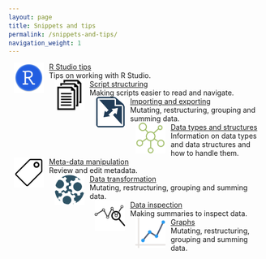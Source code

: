 ```yaml
---
layout: page
title: Snippets and tips
permalink: /snippets-and-tips/
navigation_weight: 1
---
```

<div id="left_page">
  <div class="boxed_page">
    <img src="/_pages/snippets-and-tips/r-studio-tips.png" alt="Image text" style="margin: 0px 10px" width="60" height="60" align="left"/>
    <a href="/r-studio-tips/">R Studio tips</a><br>
    Tips on working with R Studio.
    <br>
  </div>
</div>

<div id="right_page">
  <div class="boxed_page">
    <img src="/_pages/snippets-and-tips/script-structuring.png" alt="Image text" style="margin: 0px 10px" width="60" height="60" align="left"/>
    <a href="/script-structuring/">Script structuring</a><br>
    Making scripts easier to read and navigate.
    <br>
  </div>
</div>

<div class="boxed_page">
  <img src="/_pages/snippets-and-tips/importing-exporting.png" alt="Image text" style="margin: 0px 10px" width="60" height="60" align="left"/>
  <a href="/importing-exporting/">Importing and exporting</a><br>
  Mutating, restructuring, grouping and summing data.
  <br>
</div>

<div class="boxed_page">
  <img src="/_pages/snippets-and-tips/data-types.png" alt="Image text" style="margin: 0px 10px" width="60" height="60" align="left"/>
  <a href="/data-types/">Data types and structures</a><br>
  Information on data types and data structures and how to handle them.
  <br>
</div>

<div class="boxed_page">
  <img src="/_pages/snippets-and-tips/meta-data.png" alt="Image text" style="margin: 0px 10px" width="60" height="60" align="left"/>
  <a href="/meta-data-manipulation/">Meta-data manipulation</a><br>
  Review and edit metadata.
  <br>
</div>

<div class="boxed_page">
  <img src="/_pages/snippets-and-tips/data-transformation.png" alt="Image text" style="margin: 0px 10px" width="60" height="60" align="left"/>
  <a href="/script-structuring/">Data transformation</a><br>
  Mutating, restructuring, grouping and summing data.
  <br>
</div>

<div class="boxed_page">
  <img src="/_pages/snippets-and-tips/data-inspection.png" alt="Image text" style="margin: 0px 10px" width="60" height="60" align="left"/>
  <a href="/meta-data-manipulation/">Data inspection</a><br>
  Making summaries to inspect data.
  <br>
</div>

<div class="boxed_page">
  <img src="/_pages/snippets-and-tips/graphs.png" alt="Image text" style="margin: 0px 10px" width="60" height="60" align="left"/>
  <a href="/graphs/">Graphs</a><br>
  Mutating, restructuring, grouping and summing data.
  <br>
</div>

<br><br><br><br>
